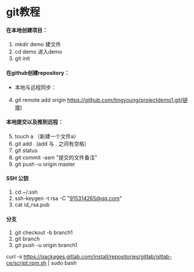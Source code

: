 # git教程
#### 在本地创建项目：
1. mkdir demo 建文件
2. cd demo 进入demo
3. git init

#### 在github创建repository：
- 本地与远程同步：
4. git remote add origin https://github.com/tingyoung/projectdemo1.git(链接)

#### 本地提交以及推到远程：
5. touch a （新建一个文件a）
6. git add . (add 与 . 之间有空格）
7. git status  
8. git commit -asm "提交的文件备注" 
9. git push -u origin master 

#### SSH  公钥
1. cd ~/.ssh
2. ssh-keygen -t rsa -C "915314265@qq.com"
3. cat id_rsa.pub

#### 分支
1. git checkout -b branch1
2. git branch
3. git push -u origin branch1

curl -s https://packages.gitlab.com/install/repositories/gitlab/gitlab-ce/script.rpm.sh | sudo bash
